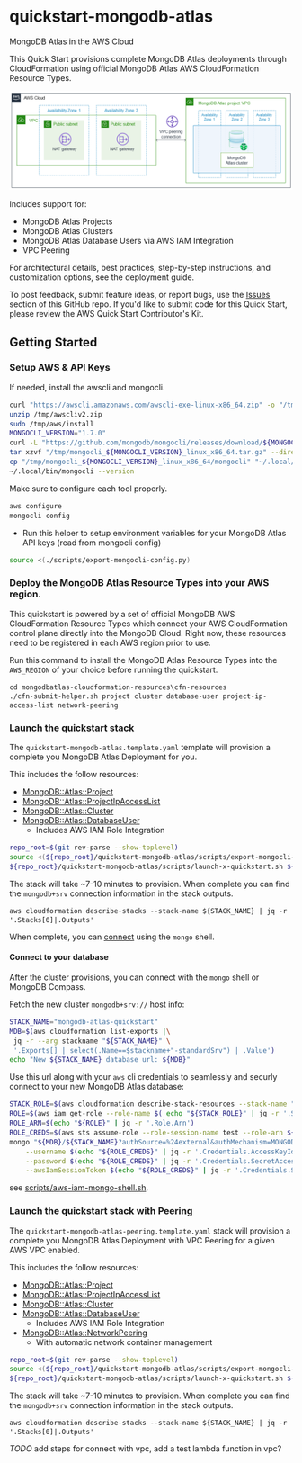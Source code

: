 # quickstart-mongodb-atlas 

MongoDB Atlas in the AWS Cloud

This Quick Start provisions complete MongoDB Atlas deployments through CloudFormation using official MongoDB Atlas AWS CloudFormation Resource Types.

![Quick Start architecture for MongoDB Atlas on AWS](docs/images/simple-quickstart-arch.png)

Includes support for:
* MongoDB Atlas Projects
* MongoDB Atlas Clusters
* MongoDB Atlas Database Users via AWS IAM Integration
* VPC Peering

For architectural details, best practices, step-by-step instructions, and customization options, see the deployment guide.

To post feedback, submit feature ideas, or report bugs, use the [Issues](/issues) section of this GitHub repo. If you'd like to submit code for this Quick Start, please review the AWS Quick Start Contributor's Kit.

## Getting Started

### Setup AWS & API Keys

If needed, install the awscli and mongocli.

```bash
curl "https://awscli.amazonaws.com/awscli-exe-linux-x86_64.zip" -o "/tmp/awscliv2.zip"
unzip /tmp/awscliv2.zip
sudo /tmp/aws/install
MONGOCLI_VERSION="1.7.0"
curl -L "https://github.com/mongodb/mongocli/releases/download/${MONGOCLI_VERSION}/mongocli_${MONGOCLI_VERSION}_linux_x86_64.tar.gz" -o "/tmp/mongocli_${MONGOCLI_VERSION}_linux_x86_64.tar.gz"
tar xzvf "/tmp/mongocli_${MONGOCLI_VERSION}_linux_x86_64.tar.gz" --directory /tmp
cp "/tmp/mongocli_${MONGOCLI_VERSION}_linux_x86_64/mongocli" "~/.local/bin"
~/.local/bin/mongocli --version
```

Make sure to configure each tool properly.

```bash
aws configure
mongocli config
```

+ Run this helper to setup environment variables for your 
MongoDB Atlas API keys (read from mongocli config)

```bash
source <(./scripts/export-mongocli-config.py)
```

### Deploy the MongoDB Atlas Resource Types into your AWS region.

This quickstart is powered by a set of official MongoDB AWS CloudFormation Resource Types
which connect your AWS CloudFormation control plane directly into
the MongoDB Cloud. Right now, these resources need to be registered in each AWS region prior to use. 

Run this command to install the MongoDB Atlas
Resource Types into the `AWS_REGION` of your choice before running the quickstart.

```
cd mongodbatlas-cloudformation-resources\cfn-resources
./cfn-submit-helper.sh project cluster database-user project-ip-access-list network-peering
```

### Launch the quickstart stack

The `quickstart-mongodb-atlas.template.yaml` template will
provision a complete you MongoDB Atlas Deployment for you.

This includes the follow resources:
* [MongoDB::Atlas::Project](/cfn-resources/project)
* [MongoDB::Atlas::ProjectIpAccessList](/cfn-resources/project-ip-access-list) 
* [MongoDB::Atlas::Cluster](/cfn-resources/cluster)
* [MongoDB::Atlas::DatabaseUser](/cfn-resources/database-user) 
    * Includes AWS IAM Role Integration 

```bash
repo_root=$(git rev-parse --show-toplevel)
source <(${repo_root}/quickstart-mongodb-atlas/scripts/export-mongocli-config.py)
${repo_root}/quickstart-mongodb-atlas/scripts/launch-x-quickstart.sh ${repo_root}/quickstart-mongodb-atlas/templates/quickstart-mongodb-atlas.template.yaml MongoDB-Atlas-Quickstart ParameterKey=OrgId,ParameterValue=${ATLAS_ORG_ID} 
```

The stack will take ~7-10 minutes to provision. When complete you can find the `mongodb+srv` connection information in the stack outputs.

```
aws cloudformation describe-stacks --stack-name ${STACK_NAME} | jq -r '.Stacks[0]|.Outputs'
```

When complete, you can [connect](#connecttoyourdatabase) using the `mongo` shell.
#### Connect to your database

After the cluster provisions, you can connect with the `mongo` shell or MongoDB Compass.

Fetch the new cluster `mongodb+srv://` host info:

```bash
STACK_NAME="mongodb-atlas-quickstart"
MDB=$(aws cloudformation list-exports |\
 jq -r --arg stackname "${STACK_NAME}" \
 '.Exports[] | select(.Name==$stackname+"-standardSrv") | .Value')
echo "New ${STACK_NAME} database url: ${MDB}"
```
Use this url along with your `aws` cli credentials to seamlessly and securly connect to your new MongoDB Atlas database:

```bash
STACK_ROLE=$(aws cloudformation describe-stack-resources --stack-name "${STACK_NAME}" --logical-resource-id AtlasIAMRole)
ROLE=$(aws iam get-role --role-name $( echo "${STACK_ROLE}" | jq -r '.StackResources[] | .PhysicalResourceId'))
ROLE_ARN=$(echo "${ROLE}" | jq -r '.Role.Arn')
ROLE_CREDS=$(aws sts assume-role --role-session-name test --role-arn ${ROLE_ARN})
mongo "${MDB}/${STACK_NAME}?authSource=%24external&authMechanism=MONGODB-AWS" \
    --username $(echo "${ROLE_CREDS}" | jq -r '.Credentials.AccessKeyId') \
    --password $(echo "${ROLE_CREDS}" | jq -r '.Credentials.SecretAccessKey') \
    --awsIamSessionToken $(echo "${ROLE_CREDS}" | jq -r '.Credentials.SessionToken')
```

see [scripts/aws-iam-mongo-shell.sh](scripts/aws-iam-mongo-shell.sh).

### Launch the quickstart stack with Peering

The `quickstart-mongodb-atlas-peering.template.yaml` stack will 
provision a complete you MongoDB Atlas Deployment with VPC Peering for a given AWS VPC enabled. 

This includes the follow resources:
* [MongoDB::Atlas::Project](/cfn-resources/project)
* [MongoDB::Atlas::ProjectIpAccessList](/cfn-resources/project-ip-access-list) 
* [MongoDB::Atlas::Cluster](/cfn-resources/cluster)
* [MongoDB::Atlas::DatabaseUser](/cfn-resources/database-user) 
    * Includes AWS IAM Role Integration 
* [MongoDB::Atlas::NetworkPeering](/cfn-resources/network-peering)
    * With automatic network container management

```bash
repo_root=$(git rev-parse --show-toplevel)
source <(${repo_root}/quickstart-mongodb-atlas/scripts/export-mongocli-config.py)
${repo_root}/quickstart-mongodb-atlas/scripts/launch-x-quickstart.sh ${repo_root}/quickstart-mongodb-atlas/templates/quickstart-mongodb-atlas-peering.template.yaml MongoDB-Atlas-Quickstart ParameterKey=OrgId,ParameterValue=${ATLAS_ORG_ID}  ParameterKey=RouteTableCIDRBlock,ParameterValue=192.168.0.0/24 ParameterKey=VPC,ParameterValue=<YOUR_VPC_ID> 
```

The stack will take ~7-10 minutes to provision. When complete you can find the `mongodb+srv` connection information in the stack outputs.

```
aws cloudformation describe-stacks --stack-name ${STACK_NAME} | jq -r '.Stacks[0]|.Outputs'
```

*TODO* add steps for connect with vpc, add a test lambda function in vpc?

